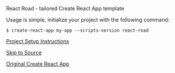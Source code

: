 React Road - tailored Create React App template

Usage is simple, initialize your project with the following command:

```$ create-react-app my-app --scripts-version react-road```

[Project Setup Instructions](https://github.com/CalebBlack/React-Road/blob/master/packages/react-scripts/template/README.md)

[Skip to Source](https://github.com/CalebBlack/React-Road/tree/master/packages/react-scripts/template)

[Original Create React App](https://github.com/facebookincubator/create-react-app)
